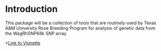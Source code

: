 # Introduction
This package will be a collection of tools that are routinely used by Texas A&M University Rose Breeding Program for analysis of genetic data from the WagRhSNP68k SNP array

*[Link to Vignette](https://jeekinlau.github.io/RoseArrayTools/RoseArrayTools_Vignette.html)
